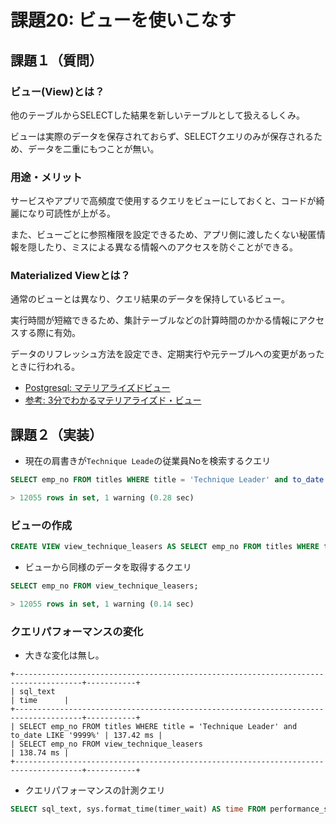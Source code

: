 # 課題20: ビューを使いこなす

## 課題１（質問）

### ビュー(View)とは？
他のテーブルからSELECTした結果を新しいテーブルとして扱えるしくみ。

ビューは実際のデータを保存されておらず、SELECTクエリのみが保存されるため、データを二重にもつことが無い。

### 用途・メリット
サービスやアプリで高頻度で使用するクエリをビューにしておくと、コードが綺麗になり可読性が上がる。

また、ビューごとに参照権限を設定できるため、アプリ側に渡したくない秘匿情報を隠したり、ミスによる異なる情報へのアクセスを防ぐことができる。

### Materialized Viewとは？

通常のビューとは異なり、クエリ結果のデータを保持しているビュー。

実行時間が短縮できるため、集計テーブルなどの計算時間のかかる情報にアクセスする際に有効。

データのリフレッシュ方法を設定でき、定期実行や元テーブルへの変更があったときに行われる。

* [Postgresql: マテリアライズドビュー](https://www.postgresql.jp/document/9.3/html/rules-materializedviews.html)
* [参考: 3分でわかるマテリアライズド・ビュー](https://qiita.com/wanko5296/items/61c3e6ec4561b26beb5c)

## 課題２（実装）

- 現在の肩書きが`Technique Leade`の従業員Noを検索するクエリ
```sql
SELECT emp_no FROM titles WHERE title = 'Technique Leader' and to_date LIKE '9999%';

> 12055 rows in set, 1 warning (0.28 sec)
```



### ビューの作成

```sql
CREATE VIEW view_technique_leasers AS SELECT emp_no FROM titles WHERE title = 'Technique Leader' and to_date LIKE '9999%';
```

- ビューから同様のデータを取得するクエリ
```sql
SELECT emp_no FROM view_technique_leasers;

> 12055 rows in set, 1 warning (0.14 sec)
```


### クエリパフォーマンスの変化

- 大きな変化は無し。
```
+-------------------------------------------------------------------------------------+-----------+
| sql_text                                                                            | time      |
+-------------------------------------------------------------------------------------+-----------+
| SELECT emp_no FROM titles WHERE title = 'Technique Leader' and to_date LIKE '9999%' | 137.42 ms |
| SELECT emp_no FROM view_technique_leasers                                           | 138.74 ms |
+-------------------------------------------------------------------------------------+-----------+
```

- クエリパフォーマンスの計測クエリ
```sql
SELECT sql_text, sys.format_time(timer_wait) AS time FROM performance_schema.events_statements_history WHERE sql_text IS NOT NULL;
```

